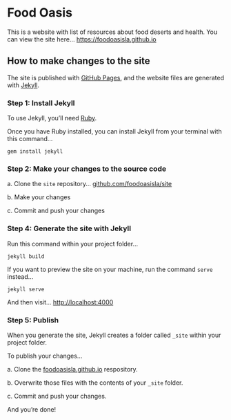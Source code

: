 
# Food Oasis

This is a website with list of resources about food deserts and health. You can view the site here…
https://foodoasisla.github.io

## How to make changes to the site

The site is published with [GitHub Pages](https://pages.github.com), and the website files are generated with [Jekyll](http://jekyllrb.com).

### Step 1: Install Jekyll

To use Jekyll, you’ll need [Ruby](https://www.ruby-lang.org/en/documentation/installation/).

Once you have Ruby installed, you can install Jekyll from your terminal with this command…

```
gem install jekyll
```

### Step 2: Make your changes to the source code

a. Clone the `site` repository… [github.com/foodoasisla/site](https://github.com/foodoasisla/site)

b. Make your changes

c. Commit and push your changes

### Step 4: Generate the site with Jekyll

Run this command within your project folder…

```
jekyll build
```

If you want to preview the site on your machine, run the command `serve` instead…

```
jekyll serve
```

And then visit… [http://localhost:4000](http://localhost:4000)

### Step 5: Publish

When you generate the site, Jekyll creates a folder called `_site` within your project folder.

To publish your changes…

a. Clone the [foodoasisla.github.io](https://github.com/foodoasisla/foodoasisla.github.io) respository.

b. Overwrite those files with the contents of your `_site` folder.

c. Commit and push your changes.

And you’re done!
